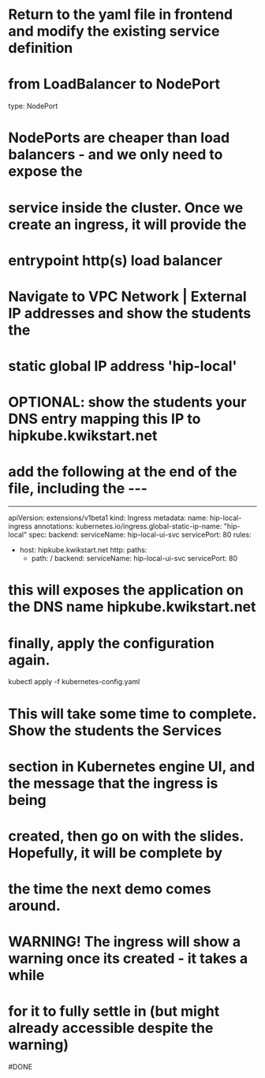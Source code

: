 # Return to the yaml file in frontend and modify the existing service definition 
# from LoadBalancer to NodePort

  type: NodePort

# NodePorts are cheaper than load balancers - and we only need to expose the 
# service inside the cluster. Once we create an ingress, it will provide the 
# entrypoint http(s) load balancer

# Navigate to VPC Network | External IP addresses and show the students the 
# static global IP address 'hip-local'

# OPTIONAL: show the students your DNS entry mapping this IP to hipkube.kwikstart.net

# add the following at the end of the file, including the ---

---

apiVersion: extensions/v1beta1
kind: Ingress
metadata:
  name: hip-local-ingress
  annotations:
    kubernetes.io/ingress.global-static-ip-name: "hip-local"
spec:
  backend:
    serviceName: hip-local-ui-svc
    servicePort: 80
  rules:
  - host: hipkube.kwikstart.net
    http:
      paths:
      - path: /
        backend:
          serviceName: hip-local-ui-svc
          servicePort: 80

# this will exposes the application on the DNS name hipkube.kwikstart.net

# finally, apply the configuration again. 

kubectl apply -f kubernetes-config.yaml

# This will take some time to complete.  Show the students the Services 
# section in Kubernetes engine UI, and the message that the ingress is being 
# created, then go on with the slides. Hopefully, it will be complete by 
# the time the next demo comes around.
# WARNING! The ingress will show a warning once its created - it takes a while
# for it to fully settle in (but might already accessible despite the warning) 

#DONE




